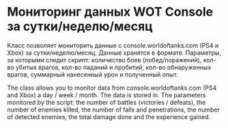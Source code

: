 # Мониторинг данных WOT Console за сутки/неделю/месяц
Класс позволяет мониторить данные с console.worldoftanks.com (PS4 и Xbox) за сутки/неделю/месяц. Данные хранятся в формате.
Параметры, за которыми следит скрипт: количество боев (побед/поражений), кол-во убитых врагов, 
кол-во паданий и пробитий, кол-во обнаруженных врагов, суммарный нанесенный урон и полученный опыт.

The class allows you to monitor data from console.worldoftanks.com (PS4 and Xbox) a day / week / month. The data is stored in.
The parameters monitored by the script: the number of battles (victories / defeats), 
the number of enemies killed, the number of falls and penetrations, the number of detected enemies, 
the total damage done and the experience gained.